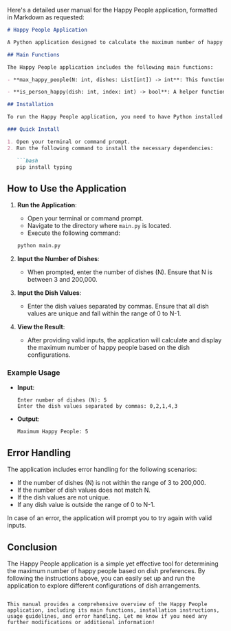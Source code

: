 Here's a detailed user manual for the Happy People application, formatted in Markdown as requested:

```markdown
# Happy People Application

A Python application designed to calculate the maximum number of happy people based on dish preferences and their positions on a turntable.

## Main Functions

The Happy People application includes the following main functions:

- **max_happy_people(N: int, dishes: List[int]) -> int**: This function encapsulates the main logic of the problem. It calculates the maximum number of happy people based on the dish preferences and their positions after rotating the turntable.

- **is_person_happy(dish: int, index: int) -> bool**: A helper function that checks if a person at a given index is happy with the dish value after rotation.

## Installation

To run the Happy People application, you need to have Python installed on your machine. You can install the required dependencies using pip. 

### Quick Install

1. Open your terminal or command prompt.
2. Run the following command to install the necessary dependencies:

   ```bash
   pip install typing
   ```

## How to Use the Application

1. **Run the Application**: 
   - Open your terminal or command prompt.
   - Navigate to the directory where `main.py` is located.
   - Execute the following command:

   ```bash
   python main.py
   ```

2. **Input the Number of Dishes**:
   - When prompted, enter the number of dishes (N). Ensure that N is between 3 and 200,000.

3. **Input the Dish Values**:
   - Enter the dish values separated by commas. Ensure that all dish values are unique and fall within the range of 0 to N-1.

4. **View the Result**:
   - After providing valid inputs, the application will calculate and display the maximum number of happy people based on the dish configurations.

### Example Usage

- **Input**:
  ```
  Enter number of dishes (N): 5
  Enter the dish values separated by commas: 0,2,1,4,3
  ```

- **Output**:
  ```
  Maximum Happy People: 5
  ```

## Error Handling

The application includes error handling for the following scenarios:

- If the number of dishes (N) is not within the range of 3 to 200,000.
- If the number of dish values does not match N.
- If the dish values are not unique.
- If any dish value is outside the range of 0 to N-1.

In case of an error, the application will prompt you to try again with valid inputs.

## Conclusion

The Happy People application is a simple yet effective tool for determining the maximum number of happy people based on dish preferences. By following the instructions above, you can easily set up and run the application to explore different configurations of dish arrangements.
```

This manual provides a comprehensive overview of the Happy People application, including its main functions, installation instructions, usage guidelines, and error handling. Let me know if you need any further modifications or additional information!